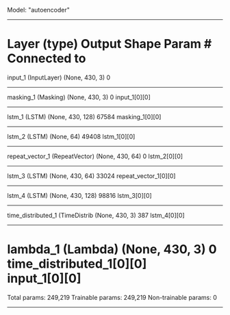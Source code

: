 Model: "autoencoder"
__________________________________________________________________________________________________
Layer (type)                    Output Shape         Param #     Connected to                     
==================================================================================================
input_1 (InputLayer)            (None, 430, 3)       0                                            
__________________________________________________________________________________________________
masking_1 (Masking)             (None, 430, 3)       0           input_1[0][0]                    
__________________________________________________________________________________________________
lstm_1 (LSTM)                   (None, 430, 128)     67584       masking_1[0][0]                  
__________________________________________________________________________________________________
lstm_2 (LSTM)                   (None, 64)           49408       lstm_1[0][0]                     
__________________________________________________________________________________________________
repeat_vector_1 (RepeatVector)  (None, 430, 64)      0           lstm_2[0][0]                     
__________________________________________________________________________________________________
lstm_3 (LSTM)                   (None, 430, 64)      33024       repeat_vector_1[0][0]            
__________________________________________________________________________________________________
lstm_4 (LSTM)                   (None, 430, 128)     98816       lstm_3[0][0]                     
__________________________________________________________________________________________________
time_distributed_1 (TimeDistrib (None, 430, 3)       387         lstm_4[0][0]                     
__________________________________________________________________________________________________
lambda_1 (Lambda)               (None, 430, 3)       0           time_distributed_1[0][0]         
                                                                 input_1[0][0]                    
==================================================================================================
Total params: 249,219
Trainable params: 249,219
Non-trainable params: 0
__________________________________________________________________________________________________
